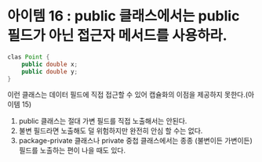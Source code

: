 # 아이템 16 : public 클래스에서는 public 필드가 아닌 접근자 메서드를 사용하라.  


```java
clas Point {
    public double x;
    public double y;
}
```  
이런 클래스는 데이터 필드에 직접 접근할 수 있어 캡슐화의 이점을 제공하지 못한다.(아이템 15)  
1. public 클래스는 절대 가변 필드를 직접 노출해서는 안된다.  
2. 불변 필드라면 노출해도 덜 위험하지만 완전히 안심 할 수는 없다.  
3. package-private 클래스나 private 중첩 클래스에서는 종종 (불변이든 가변이든) 필드를 노출하는 편이 나을 때도 있다.  
